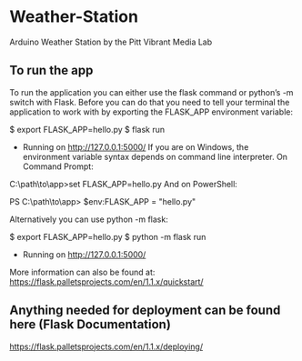 # Weather-Station
Arduino Weather Station by the Pitt Vibrant Media Lab

## To run the app
To run the application you can either use the flask command or python’s -m switch with Flask. Before you can do that you need to tell your terminal the application to work with by exporting the FLASK_APP environment variable:

$ export FLASK_APP=hello.py
$ flask run
 * Running on http://127.0.0.1:5000/
If you are on Windows, the environment variable syntax depends on command line interpreter. On Command Prompt:

C:\path\to\app>set FLASK_APP=hello.py
And on PowerShell:

PS C:\path\to\app> $env:FLASK_APP = "hello.py"

Alternatively you can use python -m flask:

$ export FLASK_APP=hello.py
$ python -m flask run
 * Running on http://127.0.0.1:5000/

More information can also be found at: https://flask.palletsprojects.com/en/1.1.x/quickstart/


## Anything needed for deployment can be found here (Flask Documentation)
https://flask.palletsprojects.com/en/1.1.x/deploying/
